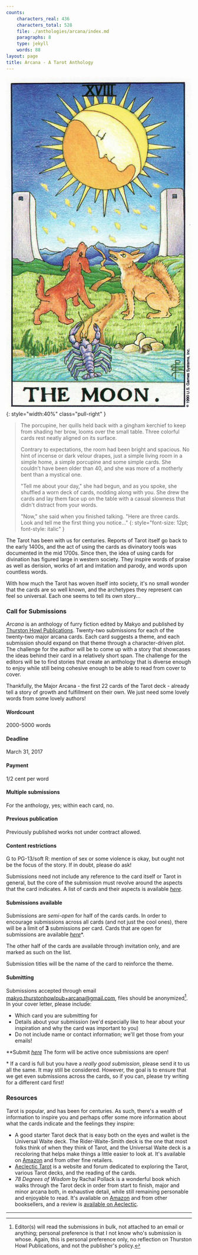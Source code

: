 ```yaml
---
counts:
    characters_real: 436
    characters_total: 528
    file: ./anthologies/arcana/index.md
    paragraphs: 8
    type: jekyll
    words: 88
layout: page
title: Arcana - A Tarot Anthology
---
```


![The Moon from the Universal Waite deck](/assets/themoon.jpg){: style="width:40%" class="pull-right" }

> The porcupine, her quills held back with a gingham kerchief to keep from shading her brow, looms over the small table.  Three colorful cards rest neatly aligned on its surface.
>
> Contrary to expectations, the room had been bright and spacious.  No hint of incense or dark velour drapes, just a simple living room in a simple home, a simple porcupine and some simple cards.  She couldn't have been older than 40, and she was more of a motherly bent than a mystical one.
>
> "Tell me about your day," she had begun, and as you spoke, she shuffled a worn deck of cards, nodding along with you.  She drew the cards and lay them face up on the table with a casual slowness that didn't distract from your words.
>
> "Now," she said when you finished talking.  "Here are three cards.  Look and tell me the first thing you notice..."
{: style="font-size: 12pt; font-style: italic" }

The Tarot has been with us for centuries.  Reports of Tarot itself go back to the early 1400s, and the act of using the cards as divinatory tools was documented in the mid 1700s.  Since then, the idea of using cards for divination has figured large in western society.  They inspire words of praise as well as derision, works of art and imitation and parody, and words upon countless words.

With how much the Tarot has woven itself into society, it's no small wonder that the cards are so well known, and the archetypes they represent can feel so universal.  Each one seems to tell its own story...

### Call for Submissions

*Arcana* is an anthology of furry fiction edited by Makyo and published by [Thurston Howl Publications](http://thurstonhowlpublications.com/).  Twenty-two submissions for each of the twenty-two major arcana cards.  Each card suggests a theme, and each submission should expand on that theme through a character-driven plot.  The challenge for the author will be to come up with a story that showcases the ideas behind their card in a relatively short span.  The challenge for the editors will be to find stories that create an anthology that is diverse enough to enjoy while still being cohesive enough to be able to read from cover to cover.

Thankfully, the Major Arcana - the first 22 cards of the Tarot deck - already tell a story of growth and fulfillment on their own.  We just need some lovely words from some lovely authors!

<!--
Howl, [Nov 27, 2016, 2:32 PM]:
1. Try to get at least eight set authors to commit to eight of the cards, that will be closed to other submissions. And try to have these eight well spread throughout the anthology, especially the first and last card.

2. Have an open call for the others. Don't do the three slots thing, but do give names of who has submitted under each one as well as who is planning on writing one, so people can still go for underdog cards.

3. Don't say this in the call for subs, but assume that we will have a second call for subs. In the likely case that there will be a few cards that have zero quality subs.

Madison Scott-Clary, [Nov 27, 2016, 2:38 PM]:
For part 3, will we send out accept/reject letters before the second call?

Howl, [Nov 27, 2016, 2:39 PM]:
Yes, we will.

They will ask for a deadline. Let's say March 15th?

OH, and please keep me as up to date as possible on this. When you get a confirmation, let me know immediately.

Once you get eight who say they will do it, then you can post the call for four months past when you get the eighth confirmation.

Definitely try to get Kyell if you can.

Haha

And feel free to ask anyone who is in the Seven Deadly Sins lineup:

Coghlan, Stephen
Abernathy, Thomas
Black Wolf, Tristan
Dax
Dwale
Faolan
Grey Raven, Searska
Greyflank
Gullwulf
Hypetaph
James, Rayah
Leigh, Billy
Oakshadow, BanWynn
Proctor, Evelyn
Sisco
Teiran
TJ Minde
Varzen
Weasel
Zarpaulus
DaySpring, NightEyes
Noelle, J. A.
Telfer, Avin

Madison Scott-Clary, [Nov 27, 2016, 2:46 PM]:
*nod* I'm already forming a list, hah.  Kyell, Sparf, Searska (who sounded very interested), maybe Ryffnah

Okay!

Howl:
Talked with Ocean, discussed possibly having more than eight solicited authors. Let's go for at least eleven.

Madison Scott-Clary, [Nov 28, 2016, 3:03 PM]:
Anyway, the reason I got confused last night was because I had been thinking about asking authors for invite cards to write for more than one card.  Like, The Fool, Wheel of Fortune, and The World tell a definite story together, so I was going to ask one author to do all three; one world, same characters, three chapters.  There's a few other pairings and such, too, like The Empress and The Emperor.  Does that sound doable?

Howl, [Nov 28, 2016, 3:03 PM]:
Hm....

Point number one: [nitpicky] Don't put two spaces between sentences. We haven't done that as a society in...sixty years?

Point number two: In theory that sounds nice, but I don't think it's practical to ask any author to do more than one story.

A suggestion might be to commit different authors for those cards, but have them play off each other's stories.

For example, give "The Fool" a much earlier due date, and then give it to the author of the next story, and so on.

Madison Scott-Clary, [Nov 28, 2016, 3:05 PM]:
*nod* That makes sense (and yeah, sorry, I've been trying for _years_ to break the double spacing habit x.x)

Howl, [Nov 28, 2016, 3:05 PM]:
Haha, xP

Sorry about that. I'm a word folf. It's what I do.

Madison Scott-Clary, [Nov 28, 2016, 3:06 PM]:
I have macros in my text editor to remove that, even. Bleh, dumb typing classes. Anyway!

Howl, [Nov 28, 2016, 3:07 PM]:
Haha. So do you think that idea would work?

Madison Scott-Clary, [Nov 28, 2016, 3:11 PM]:
Yeah, definitely! I guess the thing that was kinda making me anxious last night was thinking of 11 authors to invite without exhausting the active authors in the guild. That's what drove me to think about letting authors tackle multiple cards in a longer submission.

Howl, [Nov 28, 2016, 8:24 PM]:
Hmm I don't know. I think single subs would be better than multiple for authors but that's up to you and how your negotiations go

Madison Scott-Clary, [Nov 28, 2016, 8:25 PM]:
*nod*  That's fine :3  I still need to do some talking to figure it out.  I was going to allow multiple submisisons for open cards, but probably only publish one per author unless submissions are scant.  Does that sound okay?

Howl:
Deal :)

https://docs.google.com/spreadsheets/d/1ao0rwk2YsuqpnNtLsIW80IIonJNgfwNW97xTs0jnMJQ/edit#gid=0
-->

#### **Wordcount**

2000-5000 words

#### **Deadline**

March 31, 2017

#### **Payment**

1/2 cent per word

#### **Multiple submissions**

For the anthology, yes; within each card, no.

#### **Previous publication**

Previously published works not under contract allowed.

#### **Content restrictions**
G to PG-13/soft R: mention of sex or some violence is okay, but ought not be the focus of the story.  If in doubt, please do ask!

Submissions need not include any reference to the card itself or Tarot in general, but the core of the submission must revolve around the aspects that the card indicates.  A list of cards and their aspects is available *[here](cards)*.

#### **Submissions available**

Submissions are *semi-open* for half of the cards cards.  In order to encourage submissions across all cards (and not just the cool ones), there will be a limit of **3** submissions per card.  Cards that are open for submissions are available *[here](cards)*\*.

The other half of the cards are available through invitation only, and are marked as such on the list.

Submission titles will be the name of the card to reinforce the theme.

#### **Submitting**

Submissions accepted through email [makyo.thurstonhowlpub+arcana@gmail.com](mailto:makyo.thurstonhowlpub+arcana@gmail.com), files should be anonymized[^anonymized].  In your cover letter, please include:

* Which card you are submitting for
* Details about your submission (we'd especially like to hear about your inspiration and why the card was important to you)
* Do not include name or contact information; we'll get those from your emails!

**Submit *[here](http://submit.drab-makyo.com/1-arcana-a-tarot-anthology/)*̨** The form will be active once submissions are open!

\* If a card is full but you have a *really good submission*, please send it to us all the same.  It may still be considered.  However, the goal is to ensure that we get even submissions across the cards, so if you can, please try writing for a different card first!

### Resources

Tarot is popular, and has been for centuries.  As such, there's a wealth of information to inspire you and perhaps offer some more information about what the cards indicate and the feelings they inspire:

* A good starter Tarot deck that is easy both on the eyes and wallet is the Universal Waite deck.  The Rider-Waite-Smith deck is the one that most folks think of when they think of Tarot, and the Universal Waite deck is a recoloring that helps make things a little easier to look at.  It's available on [Amazon](http://a.co/dlPDuyt) and from other fine retailers.
* [Aeclectic Tarot](http://www.aeclectic.net/tarot/) is a website and forum dedicated to exploring the Tarot, various Tarot decks, and the reading of the cards.
* *78 Degrees of Wisdom* by Rachal Pollack is a wonderful book which walks through the Tarot deck in order from start to finish, major and minor arcana both, in exhaustive detail, while still remaining personable and enjoyable to read.  It's available on [Amazon](http://a.co/6PKbLYD) and from other booksellers, and a review is [available on Aeclectic](http://www.aeclectic.net/tarot/books/78-degrees-of-wisdom/).

-----

[^anonymized]:  Editor(s) will read the submissions in bulk, not attached to an email or anything; personal preference is that I not know who's submission is whose. Again, this is personal preference only, no reflection on Thurston Howl Publications, and not the publisher's policy.
